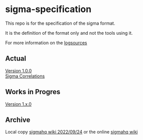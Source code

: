 # sigma-specification

This repo is for the specification of the sigma format.

It is the definition of the format only and not the tools using it.

For more information on the [logsources](https://github.com/SigmaHQ/sigma/wiki/Log-Sources)

## Actual

[Version 1.0.0](version_1_0_0.md)  
[Sigma Correlations](wip/Sigma_Correlations.md)

## Works in Progres

[Version 1.x.0](wip/version_1_x_0.md)

## Archive

Local copy [sigmahq wiki 2022/09/24](archives/wiki.md) or the online [sigmahq wiki](https://github.com/SigmaHQ/sigma/wiki/Specification)
